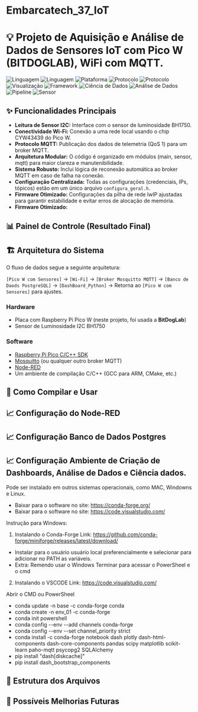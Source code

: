 # Embarcatech_37_IoT

# 💡 Projeto de Aquisição e Análise de Dados de Sensores IoT com Pico W (BITDOGLAB), WiFi com MQTT.

![Linguagem](https://img.shields.io/badge/Linguagem-C-blue.svg)
![Linguagem](https://img.shields.io/badge/Linguagem-Python-yellow.svg)
![Plataforma](https://img.shields.io/badge/Plataforma-Raspberry%20Pi%20Pico%20W-purple.svg)
![Protocolo](https://img.shields.io/badge/Protocolo-MQTT-orange.svg)
![Protocolo](https://img.shields.io/badge/Protocolo-WiFi-blue)
![Visualização](https://img.shields.io/badge/Visualização-Node--RED-red.svg)
![Framework](https://img.shields.io/badge/Framework-Dash-blue?logo=plotly)
![Ciência de Dados](https://img.shields.io/badge/Ciência%20de%20Dados-Ativa-blueviolet?logo=scikit-learn)
![Análise de Dados](https://img.shields.io/badge/Análise%20de%20Dados-Em%20Curso-lightgrey?logo=pandas&logoColor=black)
![Pipeline](https://img.shields.io/badge/Pipeline-Dados-green?logo=airflow&logoColor=white)
![Sensor](https://img.shields.io/badge/Sensor-AHT10-9cf.svg)



## ✨ Funcionalidades Principais

* **Leitura de Sensor I2C:** Interface com o sensor de luminosidade BH1750.
* **Conectividade Wi-Fi:** Conexão a uma rede local usando o chip CYW43439 do Pico W.
* **Protocolo MQTT:** Publicação dos dados de telemetria (QoS 1) para um broker MQTT.
* **Arquitetura Modular:** O código é organizado em módulos (main, sensor, mqtt) para maior clareza e manutenibilidade.
* **Sistema Robusto:** Inclui lógica de reconexão automática ao broker MQTT em caso de falha na conexão.
* **Configuração Centralizada:** Todas as configurações (credenciais, IPs, tópicos) estão em um único arquivo `configura_geral.h`.
* **Firmware Otimizado:** Configurações da pilha de rede lwIP ajustadas para garantir estabilidade e evitar erros de alocação de memória.
* **Firmware Otimizado:** 

## 📊 Painel de Controle (Resultado Final)

## 🏗️ Arquitetura do Sistema

O fluxo de dados segue a seguinte arquitetura:

`[Pico W com Sensores]` -> `[Wi-Fi]` -> `[Broker Mosquitto MQTT]` -> `[Banco de Daods PostgreSQL]` -> `[DashBoard_Python]` -> Retorna ao `[Pico W com Sensores]` para ajustes.


### Hardware
* Placa com Raspberry Pi Pico W (neste projeto, foi usada a **BitDogLab**)
* Sensor de Luminosidade I2C BH1750

### Software

* [Raspberry Pi Pico C/C++ SDK](https://github.com/raspberrypi/pico-sdk)
* [Mosquitto](https://mosquitto.org/) (ou qualquer outro broker MQTT)
* [Node-RED](https://nodered.org/)
* Um ambiente de compilação C/C++ (GCC para ARM, CMake, etc.)

## 🚀 Como Compilar e Usar

## 📈 Configuração do Node-RED

## 📈 Configuração Banco de Dados Postgres

## 📈 Configuração Ambiente de Criação de Dashboards, Análise de Dados e Ciência dados.

Pode ser instalado em outros sistemas operacionais, como MAC, Windowns e Linux.
- Baixar para o software no site:
https://conda-forge.org/
- Baixar para o software no site:
https://code.visualstudio.com/

Instrução para Windows:

1) Instalando o Conda-Forge
Link: https://github.com/conda-forge/miniforge/releases/latest/download/
- Instalar para o usuário usuário local preferencialmente e 
selecionar para adicionar no PATH as variáveis.
- Extra: Remendo usar o Windows Terminar para acessar o PowerSheel e o cmd

2) Instalando o VSCODE
Link: https://code.visualstudio.com/

Abrir o CMD ou PowerSheel

- conda update -n base -c conda-forge conda
- conda create -n env_01 -c conda-forge
- conda init powershell
- conda config --env --add channels conda-forge
- conda config --env --set channel_priority strict
- conda install -c conda-forge notebook dash plotly dash-html-components dash-core-components pandas scipy matplotlib scikit-learn paho-mqtt psycopg2 SQLAlchemy
- pip install "dash[diskcache]" 
- pip install dash_bootstrap_components

## 📂 Estrutura dos Arquivos

## 🔮 Possíveis Melhorias Futuras

